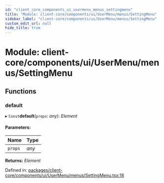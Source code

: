 ```yaml
---
id: "client_core_components_ui_usermenu_menus_settingmenu"
title: "Module: client-core/components/ui/UserMenu/menus/SettingMenu"
sidebar_label: "client-core/components/ui/UserMenu/menus/SettingMenu"
custom_edit_url: null
hide_title: true
---
```


# Module: client-core/components/ui/UserMenu/menus/SettingMenu

## Functions

### default

▸ `Const`**default**(`props`: *any*): *Element*

#### Parameters:

Name | Type |
:------ | :------ |
`props` | *any* |

**Returns:** *Element*

Defined in: [packages/client-core/components/ui/UserMenu/menus/SettingMenu.tsx:18](https://github.com/xr3ngine/xr3ngine/blob/5c3dcaef1/packages/client-core/components/ui/UserMenu/menus/SettingMenu.tsx#L18)
